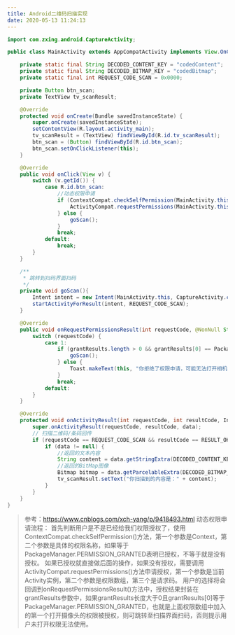 ```yaml
---
title: Android二维码扫描实现
date: 2020-05-13 11:24:13
---
```

```java
import com.zxing.android.CaptureActivity;

public class MainActivity extends AppCompatActivity implements View.OnClickListener {

    private static final String DECODED_CONTENT_KEY = "codedContent";
    private static final String DECODED_BITMAP_KEY = "codedBitmap";
    private static final int REQUEST_CODE_SCAN = 0x0000;

    private Button btn_scan;
    private TextView tv_scanResult;

    @Override
    protected void onCreate(Bundle savedInstanceState) {
        super.onCreate(savedInstanceState);
        setContentView(R.layout.activity_main);
        tv_scanResult = (TextView) findViewById(R.id.tv_scanResult);
        btn_scan = (Button) findViewById(R.id.btn_scan);
        btn_scan.setOnClickListener(this);
    }

    @Override
    public void onClick(View v) {
        switch (v.getId()) {
            case R.id.btn_scan:
                //动态权限申请
                if (ContextCompat.checkSelfPermission(MainActivity.this, Manifest.permission.CAMERA) != PackageManager.PERMISSION_GRANTED) {
                    ActivityCompat.requestPermissions(MainActivity.this, new String[]{Manifest.permission.CAMERA}, 1);
                } else {
                    goScan();
                }
                break;
            default:
                break;
        }
    }

    /**
     * 跳转到扫码界面扫码
     */
    private void goScan(){
        Intent intent = new Intent(MainActivity.this, CaptureActivity.class);
        startActivityForResult(intent, REQUEST_CODE_SCAN);
    }

    @Override
    public void onRequestPermissionsResult(int requestCode, @NonNull String[] permissions, @NonNull int[] grantResults) {
        switch (requestCode) {
            case 1:
                if (grantResults.length > 0 && grantResults[0] == PackageManager.PERMISSION_GRANTED) {
                    goScan();
                } else {
                    Toast.makeText(this, "你拒绝了权限申请，可能无法打开相机扫码哟！", Toast.LENGTH_SHORT).show();
                }
                break;
            default:
        }
    }

    @Override
    protected void onActivityResult(int requestCode, int resultCode, Intent data) {
        super.onActivityResult(requestCode, resultCode, data);
        // 扫描二维码/条码回传
        if (requestCode == REQUEST_CODE_SCAN && resultCode == RESULT_OK) {
            if (data != null) {
                //返回的文本内容
                String content = data.getStringExtra(DECODED_CONTENT_KEY);
                //返回的BitMap图像
                Bitmap bitmap = data.getParcelableExtra(DECODED_BITMAP_KEY);
                tv_scanResult.setText("你扫描到的内容是：" + content);
            }
        }
    }
}
```
> 参考：https://www.cnblogs.com/xch-yang/p/9418493.html
动态权限申请流程：
首先判断用户是不是已经给我们权限授权了，使用ContextCompat.checkSelfPermission()方法，第一个参数是Context，第二个参数是具体的权限名称，如果等于PackageManager.PERMISSION_GRANTED表明已授权，不等于就是没有授权。 
如果已授权就直接做后面的操作，如果没有授权，需要调用ActivityCompat.requestPermissions()方法申请授权，第一个参数是当前Activity实例，第二个参数是权限数组，第三个是请求码。 
用户的选择将会回调到onRequestPermissionsResult()方法中，授权结果封装在grantResults参数中，如果grantResults长度大于0且grantResults[0]等于PackageManager.PERMISSION_GRANTED，也就是上面权限数组中加入的第一个打开摄像头的权限被授权，则可跳转至扫描界面扫码，否则提示用户未打开权限无法使用。